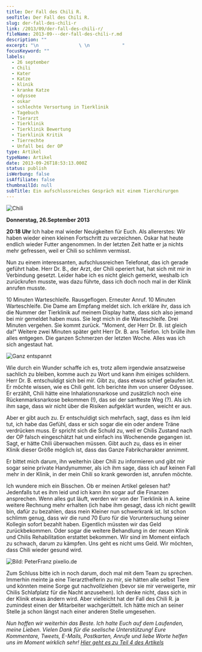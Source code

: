 ```yaml
---
title: Der Fall des Chili R.
seoTitle: Der Fall des Chili R.
slug: der-fall-des-chili-r
link: /2013/09/der-fall-des-chili-r/
fileName: 2013-09---der-fall-des-chili-r.md
description: ""
excerpt: "\n               \ \n            "
focusKeyword: ""
labels:
  - 26 september
  - Chili
  - Kater
  - Katze
  - klinik
  - kranke Katze
  - odyssee
  - oskar
  - schlechte Versortung in Tierklinik
  - Tagebuch
  - Tierarzt
  - Tierklinik
  - Tierklinik Bewertung
  - Tierklinik Kritik
  - Tierrechte
  - Unfall bei der OP
type: Artikel
typeName: Artikel
date: 2013-09-26T18:53:13.000Z
status: publish
isWerbung: false
isAffiliate: false
thumbnailId: null
subTitle: Ein aufschlussreiches Gespräch mit einem Tierchirurgen
---
```


![Chili](http://cardamonchai.files.wordpress.com/2013/09/img_2106.jpg?w=300 "Chili")

[](/2013/09/26/die-rehabilitation-eines-tapferen-katers/) <strong>Donnerstag,
26.September 2013 </strong></p>

<strong>20:18 Uhr </strong>Ich habe mal wieder Neuigkeiten für Euch. Als
allererstes: Wir haben wieder einen kleinen Fortschritt zu verzeichnen. Oskar
hat heute endlich wieder Futter angenommen. In der letzten Zeit hatte er ja
nichts mehr gefressen, weil er Chili so schlimm vermisst.

Nun zu einem interessanten, aufschlussreichen Telefonat, das ich gerade geführt
habe. Herr Dr. B., der Arzt, der Chili operiert hat, hat sich mit mir in
Verbindung gesetzt. Leider habe ich es nicht gleich gemerkt, weshalb ich
zurückrufen musste, was dazu führte, dass ich doch noch mal in der Klinik
anrufen musste.

10 Minuten Warteschleife. Rausgeflogen. Erneuter Anruf. 10 Minuten
Warteschleife. Die Dame am Empfang meldet sich. Ich erkläre ihr, dass ich die
Nummer der Tierklinik auf meinem Display hatte, dass sich also jemand bei mir
gemeldet haben muss. Sie legt mich in die Warteschleife. Drei Minuten vergehen.
Sie kommt zurück. "Moment, der Herr Dr. B. ist gleich da!" Weitere zwei Minuten
später geht Herr Dr. B. ans Telefon. Ich brülle ihm alles entgegen. Die ganzen
Schmerzen der letzten Woche. Alles was ich sich angestaut hat.

![Ganz entspannt](http://cardamonchai.files.wordpress.com/2013/09/img_0077-kopie.jpg?w=300 "Ganz entspannt")

Wie durch ein Wunder schaffe ich es, trotz allem irgendwie ansatzweise sachlich
zu bleiben, komme auch zu Wort und kann ihm einiges schildern. Herr Dr. B.
entschuldigt sich bei mir. Gibt zu, dass etwas schief gelaufen ist. Er möchte
wissen, wie es Chili geht. Ich berichte ihm von unserer Odyssee. Er erzählt,
Chili hätte eine Inhalationsnarkose und zusätzlich noch eine Rückenmarksnarkose
bekommen (!), das sei der sanfteste Weg (?). Als ich ihm sage, dass wir nicht
über die Risiken aufgeklärt wurden, weicht er aus.

Aber er gibt auch zu. Er entschuldigt sich mehrfach, sagt, dass es ihm leid tut,
ich habe das Gefühl, dass er sich sogar die ein oder andere Träne verdrücken
muss. Er spricht sich die Schuld zu, weil er Chilis Zustand nach der OP falsch
eingeschätzt hat und einfach ins Wochenende gegangen ist. Sagt, er hätte Chili
überwachen müssen. Gibt auch zu, dass es in einer Klinik dieser Größe möglich
ist, dass das Ganze Fabrikcharakter annimmt.

Er bittet mich darum, ihn weiterhin über Chili zu informieren und gibt mir sogar
seine private Handynummer, als ich ihm sage, dass ich auf keinen Fall mehr in
der Klinik, in der mein Chili so krank geworden ist, anrufen möchte.

Ich wundere mich ein Bisschen. Ob er meinen Artikel gelesen hat? Jedenfalls tut
es ihm leid und ich kann ihn sogar auf die Finanzen ansprechen. Wenn alles gut
läuft, werden wir von der Tierklinik in A. keine weitere Rechnung mehr erhalten
(ich habe ihm gesagt, dass ich nicht gewillt bin, dafür zu bezahlen, dass mein
Kleiner nun schwerkrank ist. Ist schon schlimm genug, dass wir die rund 70 Euro
für die Voruntersuchung seiner Kollegin sofort bezahlt haben. Eigentlich müssten
wir das Geld zurückbekommen. Oder sogar die weitere Behandlung in der neuen
Klinik und Chilis Rehabilitation erstattet bekommen. Wir sind im Moment einfach
zu schwach, darum zu kämpfen. Uns geht es nicht ums Geld. Wir möchten, dass
Chili wieder gesund wird.

![Bild: PeterFranz pixelio.de](http://cardamonchai.files.wordpress.com/2013/09/664812_web_r_b_by_peterfranz_pixelio-de.jpg?w=300 "Bild: PeterFranz pixelio.de")

Zum Schluss bitte ich in noch darum, doch mal mit dem Team zu sprechen. Immerhin
meinte ja eine Tierarzthelferin zu mir, sie hätten alle selbst Tiere und könnten
meine Sorge gut nachvollziehen (bevor sie mir verweigerte, mir Chilis
Schlafplatz für die Nacht anzusehen). Ich denke nicht, dass sich in der Klinik
etwas ändern wird. Aber vielleicht hat der Fall des Chili R. ja zumindest einen
der Mitarbeiter wachgerüttelt. Ich hätte mich an seiner Stelle ja schon längst
nach einer anderen Stelle umgesehen.

<em>Nun hoffen wir weiterhin das Beste. Ich halte Euch auf dem Laufenden, meine
Lieben. Vielen Dank für die seelische Unterstützung! Eure Kommentare, Tweets,
E-Mails, Postkarten, Anrufe und liebe Worte helfen uns im Moment wirklich sehr!
[Hier geht es zu Teil 4 des Artikels](/2013/09/27/morgendlicher-anruf-eines-chirurgen/)
</em>
